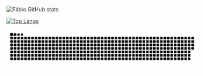 ![Fábio GitHub stats](https://github-readme-stats.vercel.app/api?username=FabioKnuppVaz&show_icons=true)

[![Top Langs](https://github-readme-stats.vercel.app/api/top-langs/?username=FabioKnuppVaz&langs_count=99&layout=compact)](https://github.com/anuraghazra/github-readme-stats)

![Snake animation](https://github.com/FabioKnuppVaz/FabioKnuppVaz/blob/output/github-contribution-grid-snake.svg)

